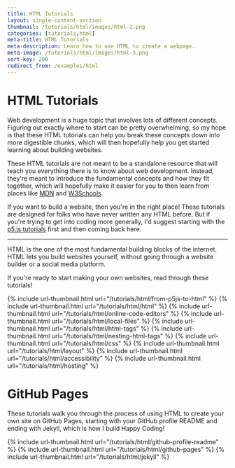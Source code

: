 ```yaml
---
title: HTML Tutorials
layout: single-content-section
thumbnail: /tutorials/html/images/html-2.png
categories: [tutorials,html]
meta-title: HTML Tutorials
meta-description: Learn how to use HTML to create a webpage.
meta-image: /tutorials/html/images/html-3.png
sort-key: 200
redirect_from: /examples/html
---
```


# HTML Tutorials

Web development is a huge topic that involves lots of different concepts. Figuring out exactly where to start can be pretty overwhelming, so my hope is that these HTML tutorials can help you break these concepts down into more digestible chunks, which will then hopefully help you get started learning about building websites.

These HTML tutorials are not meant to be a standalone resource that will teach you everything there is to know about web development. Instead, they're meant to introduce the fundamental concepts and how they fit together, which will hopefully make it easier for you to then learn from places like [MDN](https://developer.mozilla.org) and [W3Schools](https://www.w3schools.com/).

If you want to build a website, then you're in the right place! These tutorials are designed for folks who have never written any HTML before. But if you're trying to get into coding more generally, I'd suggest starting with the [p5.js tutorials](/tutorials/p5js) first and then coming back here.

---

HTML is the one of the most fundamental building blocks of the internet. HTML lets you build websites yourself, without going through a website builder or a social media platform.

If you're ready to start making your own websites, read through these tutorials!

<div class="thumbnail-link-container">
{% include url-thumbnail.html url="/tutorials/html/from-p5js-to-html" %}
{% include url-thumbnail.html url="/tutorials/html/html" %}
{% include url-thumbnail.html url="/tutorials/html/online-code-editors" %}
{% include url-thumbnail.html url="/tutorials/html/local-files" %}
{% include url-thumbnail.html url="/tutorials/html/html-tags" %}
{% include url-thumbnail.html url="/tutorials/html/nesting-html-tags" %}
{% include url-thumbnail.html url="/tutorials/html/css" %}
{% include url-thumbnail.html url="/tutorials/html/layout" %}
{% include url-thumbnail.html url="/tutorials/html/accessibility" %}
{% include url-thumbnail.html url="/tutorials/html/hosting" %}
</div>

# GitHub Pages

These tutorials walk you through the process of using HTML to create your own site on GitHub Pages, starting with your GitHub profile README and ending with Jekyll, which is how I build Happy Coding!

<div class="thumbnail-link-container">
{% include url-thumbnail.html url="/tutorials/html/github-profile-readme" %}
{% include url-thumbnail.html url="/tutorials/html/github-pages" %}
{% include url-thumbnail.html url="/tutorials/html/jekyll" %}
</div>
